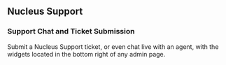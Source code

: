 ## Nucleus Support

### Support Chat and Ticket Submission

Submit a Nucleus Support ticket, or even chat live with an agent, with the widgets located in the bottom right of any admin page.

